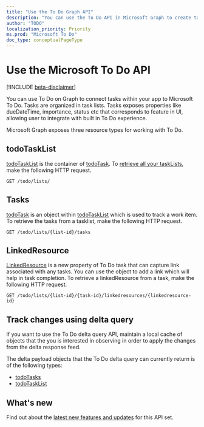 ```yaml
---
title: "Use the To Do Graph API"
description: "You can use the To Do API in Microsoft Graph to create tasklists, create tasks, update task properties like importance, status etc"
author: "TODO"
localization_priority: Priority
ms.prod: "Microsoft To Do"
doc_type: conceptualPageType
---
```


# Use the Microsoft To Do API

[!INCLUDE [beta-disclaimer](../../includes/beta-disclaimer.md)]

 You can use  To Do on Graph to connect tasks within your app to Microsoft To Do. Tasks are organized in task lists. Tasks exposes properties like dueDateTime, importance, status etc that corresponds to feature in UI, allowing user to integrate with built in To Do experience.
 
Microsoft Graph exposes three resource types for working with To Do.

## todoTaskList

[todoTaskList](./todotasklist.md) is the container of [todoTask](./todotask.md). To [retrieve all your taskLists](../api/todotasklist-get.md), make the following HTTP request.

``` http
GET /todo/lists/
```

## Tasks

[todoTask](./todotask.md) is an object within [todoTaskList](./todotasklist.md) which is used to track a work item.  To retrieve the tasks from a tasklist, make the following HTTP request.
``` http
GET /todo/lists/{list-id}/tasks
```

## LinkedResource

[LinkedResource](linkedresource.md) is a new property of To Do task that can capture link associated with any tasks. You can use the object to add a link which will help in task completion. To retrieve a linkedResource from a task, make the following HTTP request.
``` http
GET /todo/lists/{list-id}/{task-id}/linkedresources/{linkedresource-id}
```

## Track changes using delta query

If you want to use the To Do delta query API, maintain a local cache of objects that the you is interested in observing in order to apply the changes from the delta response feed.

The delta payload objects that the To Do delta query can currently return is of the following types:
* [todoTasks](./todotask.md)
* [todoTaskList](./todotasklist.md)

## What's new
Find out about the [latest new features and updates](/graph/whats-new-overview) for this API set.